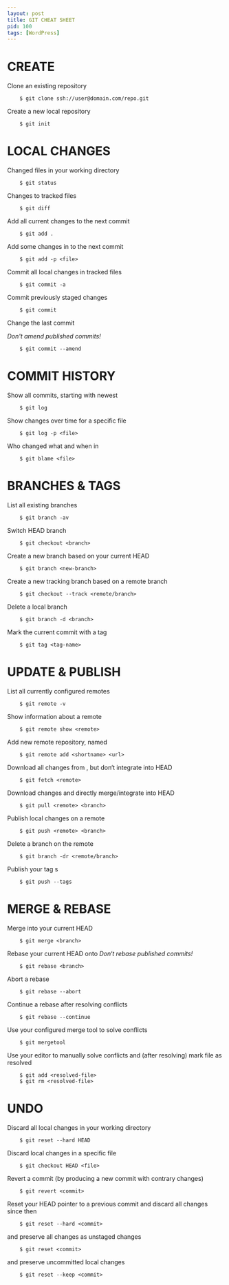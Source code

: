 ```yaml
---
layout: post
title: GIT CHEAT SHEET
pid: 100
tags: [WordPress]
---
```

# CREATE
Clone an existing repository

        $ git clone ssh://user@domain.com/repo.git
  
Create a new local repository

        $ git init
  
# LOCAL CHANGES

Changed files in your working directory

        $ git status
        
Changes to tracked files

        $ git diff
        
Add all current changes to the next commit

        $ git add .
        
Add some changes in <file> to the next commit

        $ git add -p <file>
        
Commit all local changes in tracked files

        $ git commit -a
        
Commit previously staged changes

        $ git commit
        
Change the last commit

*Don't amend published commits\!*

        $ git commit --amend
        
# COMMIT HISTORY

Show all commits, starting with newest

        $ git log
        
Show changes over time for a specific file

        $ git log -p <file>
        
Who changed what and when in <file>

        $ git blame <file>
        
# BRANCHES & TAGS

List all existing branches

        $ git branch -av
        
Switch HEAD branch

        $ git checkout <branch>
        
Create a new branch based
on your current HEAD

        $ git branch <new-branch>
        
Create a new tracking branch based on
a remote branch

        $ git checkout --track <remote/branch>
        
Delete a local branch

        $ git branch -d <branch>
        
Mark the current commit with a tag

        $ git tag <tag-name>
        
# UPDATE & PUBLISH
List all currently configured remotes

        $ git remote -v
        
Show information about a remote

        $ git remote show <remote>
        
Add new remote repository, named <remote>

        $ git remote add <shortname> <url>
        
Download all changes from <remote>,
but don‘t integrate into HEAD

        $ git fetch <remote>
        
Download changes and directly
merge/integrate into HEAD

        $ git pull <remote> <branch>
        
Publish local changes on a remote

        $ git push <remote> <branch>
        
Delete a branch on the remote

        $ git branch -dr <remote/branch>
        
Publish your tag s

        $ git push --tags
        
# MERGE & REBASE
Merge <branch> into your current HEAD

        $ git merge <branch>
        
Rebase your current HEAD onto <branch>
*Don‘t rebase published commits!*

        $ git rebase <branch>
        
Abort a rebase

        $ git rebase --abort
        
Continue a rebase after resolving conflicts

        $ git rebase --continue
        
Use your configured merge tool to
solve conflicts

        $ git mergetool
        
Use your editor to manually solve conflicts
and (after resolving) mark file as resolved

        $ git add <resolved-file>
        $ git rm <resolved-file> 
        
# UNDO
Discard all local changes in your working
directory

        $ git reset --hard HEAD
        
Discard local changes in a specific file

        $ git checkout HEAD <file>
        
Revert a commit (by producing a new commit
with contrary changes)

        $ git revert <commit>
        
Reset your HEAD pointer to a previous commit
and discard all changes since then

        $ git reset --hard <commit>
        
and preserve all changes as unstaged changes

        $ git reset <commit>
        
and preserve uncommitted local changes

        $ git reset --keep <commit>
